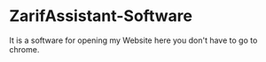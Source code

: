 # ZarifAssistant-Software
It is a software for opening my Website here you don't have to go to chrome.
